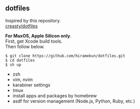 ## dotfiles
Inspired by this repository.   
[creasty/dotfiles](https://github.com/creasty/dotfiles)

**For MaxOS, Apple Silicon only**.  
First, get Xcode build tools.  
Then follow below.

 ```
 $ git clone https://github.com/hiramekun/dotfiles.git
 $ cd dotfiles
 $ sh up
 ``` 
 
  - zsh
  - vim, nvim
  - karabiner settings
  - tmux
  - install apps and packages by homebrew
  - asdf for version management (Node.js, Python, Ruby, etc.)
